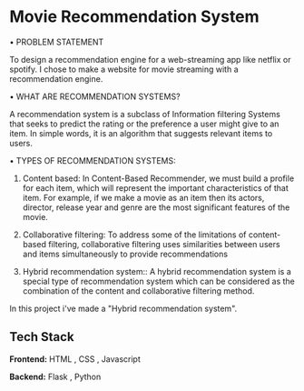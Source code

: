 
# Movie Recommendation System


•	PROBLEM STATEMENT

To design a recommendation engine for a web-streaming app like netflix or spotify. I chose to make a website for movie streaming with a recommendation engine.

•	WHAT ARE RECOMMENDATION SYSTEMS? 

A recommendation system is a subclass of Information filtering Systems that seeks to predict the rating or the preference a user might give to an item. In simple words, it is an algorithm that suggests relevant items to users. 

•	TYPES OF RECOMMENDATION SYSTEMS: 
 
1)	Content based: 
In Content-Based Recommender, we must build a profile for each item, which will represent the important characteristics of that item. For example, if we make a movie as an item then its actors, director, release year and genre are the most significant features of the movie. 

2)	Collaborative filtering: 
To address some of the limitations of content-based filtering, collaborative filtering uses similarities between users and items simultaneously to provide recommendations

2)	Hybrid recommendation system:: 
A hybrid recommendation system is a special type of recommendation system which can be considered as the combination of the content and collaborative filtering method.

In this project i've made a "Hybrid recommendation system".


## Tech Stack

**Frontend:** HTML , CSS , Javascript 

**Backend:** Flask , Python

